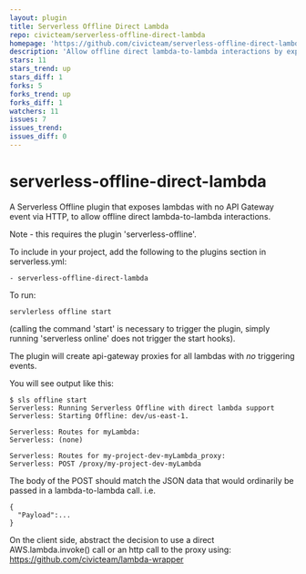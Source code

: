 ```yaml
---
layout: plugin
title: Serverless Offline Direct Lambda
repo: civicteam/serverless-offline-direct-lambda
homepage: 'https://github.com/civicteam/serverless-offline-direct-lambda'
description: 'Allow offline direct lambda-to-lambda interactions by exposing lambdas with no API Gateway event via HTTP.'
stars: 11
stars_trend: up
stars_diff: 1
forks: 5
forks_trend: up
forks_diff: 1
watchers: 11
issues: 7
issues_trend: 
issues_diff: 0
---
```



# serverless-offline-direct-lambda
A Serverless Offline plugin that exposes lambdas with no API Gateway event via HTTP, to allow offline direct lambda-to-lambda interactions.

Note - this requires the plugin 'serverless-offline'.

To include in your project, add the following to the plugins section in serverless.yml:

```
- serverless-offline-direct-lambda
```

To run:

```
servlerless offline start
```

(calling the command 'start' is necessary to trigger the plugin, simply running 'serverless online' does not trigger the start hooks).

The plugin will create api-gateway proxies for all lambdas with *no* triggering events.

You will see output like this:

```
$ sls offline start
Serverless: Running Serverless Offline with direct lambda support
Serverless: Starting Offline: dev/us-east-1.

Serverless: Routes for myLambda:
Serverless: (none)

Serverless: Routes for my-project-dev-myLambda_proxy:
Serverless: POST /proxy/my-project-dev-myLambda
```

The body of the POST should match the JSON data that would ordinarily be passed in a lambda-to-lambda call. i.e.
```
{
  "Payload":...
}
```

On the client side, abstract the decision to use a direct AWS.lambda.invoke() call or an http call to the proxy using:
https://github.com/civicteam/lambda-wrapper
